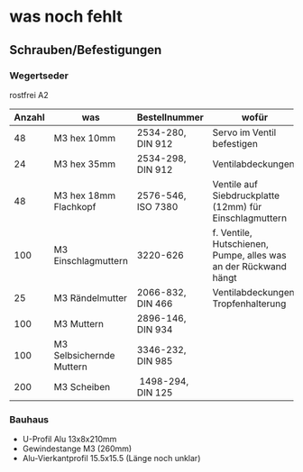 # was noch fehlt

## Schrauben/Befestigungen

### Wegertseder
rostfrei A2

| Anzahl | was | Bestellnummer | wofür
| --- | --- | --- | --- |
| 48  |M3 hex 10mm | 2534-280, DIN 912 | Servo im Ventil befestigen |
| 24 | M3 hex 35mm | 2534-298, DIN 912 | Ventilabdeckungen
| 48  |M3 hex 18mm Flachkopf| 2576-546, ISO 7380 | Ventile auf Siebdruckplatte (12mm) für Einschlagmuttern|
| 100 |M3 Einschlagmuttern | 3220-626 | f. Ventile, Hutschienen, Pumpe, alles was an der Rückwand hängt 
| 25 | M3 Rändelmutter | 2066-832, DIN 466 | Ventilabdeckungen, Tropfenhalterung
| 100 | M3 Muttern | 2896-146, DIN 934 | |
| 100 | M3 Selbsichernde Muttern| 3346-232, DIN 985| |
| 200 | M3 Scheiben | 1498-294, DIN 125  | |

### Bauhaus

* U-Profil Alu 13x8x210mm 
* Gewindestange M3 (260mm)
* Alu-Vierkantprofil 15.5x15.5 (Länge noch unklar)
